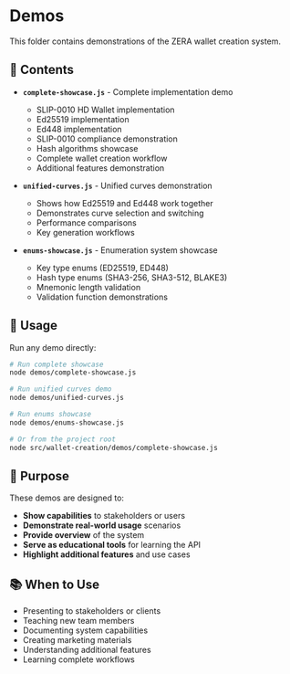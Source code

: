# Demos

This folder contains demonstrations of the ZERA wallet creation system.

## 📁 Contents

- **`complete-showcase.js`** - Complete implementation demo
  - SLIP-0010 HD Wallet implementation
  - Ed25519 implementation
  - Ed448 implementation
  - SLIP-0010 compliance demonstration
  - Hash algorithms showcase
  - Complete wallet creation workflow
  - Additional features demonstration

- **`unified-curves.js`** - Unified curves demonstration
  - Shows how Ed25519 and Ed448 work together
  - Demonstrates curve selection and switching
  - Performance comparisons
  - Key generation workflows

- **`enums-showcase.js`** - Enumeration system showcase
  - Key type enums (ED25519, ED448)
  - Hash type enums (SHA3-256, SHA3-512, BLAKE3)
  - Mnemonic length validation
  - Validation function demonstrations

## 🚀 Usage

Run any demo directly:

```bash
# Run complete showcase
node demos/complete-showcase.js

# Run unified curves demo
node demos/unified-curves.js

# Run enums showcase
node demos/enums-showcase.js

# Or from the project root
node src/wallet-creation/demos/complete-showcase.js
```

## 🎯 Purpose

These demos are designed to:
- **Show capabilities** to stakeholders or users
- **Demonstrate real-world usage** scenarios
- **Provide overview** of the system
- **Serve as educational tools** for learning the API
- **Highlight additional features** and use cases

## 📚 When to Use

- Presenting to stakeholders or clients
- Teaching new team members
- Documenting system capabilities
- Creating marketing materials
- Understanding additional features
- Learning complete workflows
